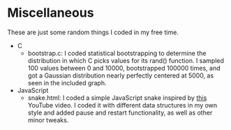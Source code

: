 # Miscellaneous
These are just some random things I coded in my free time.

- C
  - bootstrap.c: I coded statistical bootstrapping to determine the distribution in which C picks values for its rand() function. 
    I sampled 100 values between 0 and 10000, bootstrapped 100000 times, and got a Gaussian distribution nearly perfectly centered 
    at 5000, as seen in the included graph.
- JavaScript
  - snake.html: I coded a simple JavaScript snake inspired by [this](https://www.youtube.com/watch?v=xGmXxpIj6vs) YouTube video. I coded it with different data structures in my own style and added pause and     restart functionality, as well as other minor tweaks.
